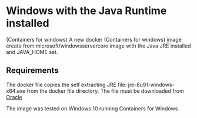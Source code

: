 # Windows with the Java Runtime installed
(Containers for windows)
A new docker (Containers for windows) image create from microsoft/windowsservercore image with the Java JRE installed and JAVA_HOME set.

## Requirements
The docker file copies the self extracting JRE file:  jre-8u91-windows-x64.exe from the docker file directory. The file must be downloaded from [Oracle](http://www.oracle.com/technetwork/java/javase/downloads/jre8-downloads-2133155.html)

The image was tested on Windows 10 running Containers for Windows